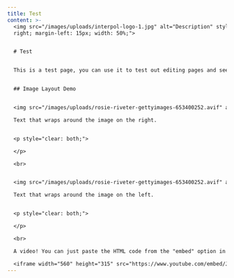 ```yaml
---
title: Test
content: >-
  <img src="/images/uploads/interpol-logo-1.jpg" alt="Description" style="float:
  right; margin-left: 15px; width: 50%;">


  # Test


  This is a test page, you can use it to test out editing pages and seeing how your changes look once published. It uses markdown as syntax and can run HTML too. You can have as much content here as you want, so feel free to leave samples here for reference, or remove them if they won't be needed again.


  ## Image Layout Demo


  <img src="/images/uploads/rosie-riveter-gettyimages-653400252.avif" alt="Description" style="float: left; margin-right: 15px; width: 50%;">

  Text that wraps around the image on the right.


  <p style="clear: both;">

  </p>

  <br>


  <img src="/images/uploads/rosie-riveter-gettyimages-653400252.avif" alt="Description" style="float: right; margin-left: 15px; width: 50%;">

  Text that wraps around the image on the left.


  <p style="clear: both;">

  </p>

  <br>

  A video! You can just paste the HTML code from the "embed" option in youtube:

  <iframe width="560" height="315" src="https://www.youtube.com/embed/JXOxR8Z4h8k?si=N28gFNu3FyBDbcPC" title="YouTube video player" frameborder="0" allow="accelerometer; autoplay; clipboard-write; encrypted-media; gyroscope; picture-in-picture; web-share" referrerpolicy="strict-origin-when-cross-origin" allowfullscreen></iframe>
---
```

